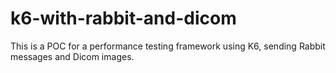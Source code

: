 # k6-with-rabbit-and-dicom
This is a POC for a performance testing framework using K6, sending Rabbit messages and Dicom images.
